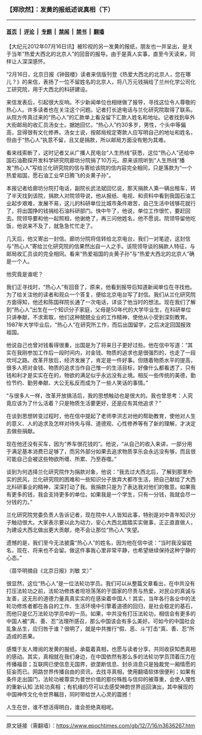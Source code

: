 ### 【郑欣然】：发黄的报纸述说真相（下）

---

#### [首页](../../../..?n3636267) &nbsp;|&nbsp; [评论](../../../../../epoch-comment?n3636267) &nbsp;|&nbsp; [专题](../../../../../epoch-special?n3636267) &nbsp;|&nbsp; [禁闻](../../../../../epoch-news?n3636267) &nbsp;|&nbsp; [禁书](../../../../../books?n3636267) &nbsp;|&nbsp; [翻墙](https://github.com/gfw-breaker/nogfw/blob/master/README.md?n3636267)


<div class="post_content" id="artbody" itemprop="articleBody">
 <!-- article content begin -->
 <p>
  【大纪元2012年07月16日讯】被珍视的另一发黄的报纸，朋友也一并呈出，是关于当年“热爱大西北的北京人”的回音的报导。由于是真人实事，直至今天读来，同样让人深深感怀。
 </p>
 <p>
  “2月16日，北京日报《钟鼓楼》读者来信版刊登《热爱大西北的北京人，您在哪儿？》的来信，表扬了一位不留姓名的北京人，将八万元钱捐给了兰州化学公司化工研究院，用于大西北的科研建设。
 </p>
 <p>
  来信发表后，引起很大反响。不少新闻单位也相继做了报导，寻找这位令人尊敬的热心人。许多读者也在关注这个问题。记者打长途电话与兰化研究院取得了联系。从院方传真过来的“热心人”的汇款单上看没留下汇款人姓名和地址。记者找到阜外大街邮局的收汇员汤女士。据她回忆，“热心人”约30多岁，男性，个头中等偏高，显得很有文化修养。汤女士说，按邮局规定寄款人应写明自己的地址和姓名，但由于“热心人”执意不留，且又是捐款，所以邮局方面没有勉为其难。
 </p>
 <p>
  看来线索断了，这时记者又从广播人民电台“人生热线”获悉，这位“热心人”还给中国石油勘探开发科学研究院廊坊分院捐了10万元。原来该院听到“人生热线”播发“热心人”写给兰化研究院的信与寄给该院的信内容完全相同，只是落款为“一个热爱祖国，愿石油工业早日腾飞的炎黄子孙”。
 </p>
 <p>
  本报记者给廊坊分院打电话，副院长武法斌回忆说，那天捐款人乘一辆出租车，转了半天找到该院，捐款人对院领导说，他从报纸、电视、和资料中看到我国石油工业起步艰难，发展不易，这儿的科研单位比城市条件艰苦，自己生活中钱够花就行了，将出国挣的钱捐给石油科研部门。快中午了，他说，单位工作很忙，要赶回去。院领导要和他一起照相，他谢绝了，再三问他姓名，他不愿说。院领导留他吃饭，他说来不及了，就急急忙忙走了。
 </p>
 <p>
  几天后，他又寄出一封信。廊坊分院将信转给北京电台，我们一对笔迹，这封信与“热心人”寄给兰化研究院的信果然出自一人之手。该院领导谈的捐款人特征，与邮局收汇员谈的完全相同。看来“热爱祖国的炎黄子孙”与“热爱大西北的北京人”确是一个人。
 </p>
 <p>
  他究竟是谁呢？
 </p>
 <p>
  我们正寻找时，“热心人”有回音了，原来，他看到报导后知道新闻单位在寻找他。为了给关注他的读者和观众一个答复，便给北京电台写了封信。我们从兰化研究院方面得知，他还和陈国祥院长通了一次电话，详谈了他当时的想法。现在我们了解到“热心人”出生在一个知识分子家庭，父母是50年代的大学毕业生，在科研单位只讲奉献，不求索取，他们这种兢兢业业的工作精神，使他从小受到深刻教育。1987年大学毕业后，“热心人”在研究所工作，而后出国留学，之后决定回国报效祖国。
 </p>
 <p>
  他说自己也曾对钱看得很重，出国是为了将来日子更好过些。他在信中写道：“其实在我刚参加工作后一段时间内，对金钱、物质的追求也是很强烈的，也走了一段坎坷之路。改革开放后，经济发展了，肯定是一件好事。但随着物质水平的提高，很多人把对金钱、物质的追求当作自己惟一的生活目标，好像什么都看透了，只有钱和利才是实实在在的，物欲的满足似乎永远没有止境。相反一些传统的美德，勤俭节约、勤劳奉献、大公无私反而成为了一些人笑话的事情。”
 </p>
 <p>
  “与很多人一样，改革开放搞活后，我的思想触动也是很大的。我也曾思考：人究竟应该为了什么活着？只是物质生活要更好，还是应有其他追求？”
 </p>
 <p>
  在谈到思想转变过程时，他在信中提起了老师李洪志对他的帮助教育，使他对人生的意义、人的追求及怎样对待失与得、道德观、心性修养等有了新的理解，才决定去做些捐献。
 </p>
 <p>
  现在他还没有买车，因为“养车很花钱的”。他说，“从自己的收入来讲，一部分用于满足基本消费已足够了，而另外部分如果去追求物质享乐会永远没有够，而且很可能自己会被这些物欲所缠、所累、乃至吞噬。”
 </p>
 <p>
  谈到为何选择兰化研究院作为捐款对象，他说：“我去过大西北后，了解到那里朴实的民风，兰化研究院的困难和一些知识分子放弃大都市生活，把自己献给了大西北科研事业的精神，深深打动了我。我捐款只是为了表达我对他们的敬意。如果我有更多的钱，我会支持更多的单位。如果我是一个学生，只有一分钱，我就会尽一分钱的力。”
 </p>
 <p>
  兰化研究院党委负责人告诉记者，现在院中人人皆知此事，特别是对中青年知识分子触动很大。大家表示要以此为动力，安心大西北踏踏实实做事，正正直直做人，为建设大西北做出更大贡献，绝不会让那位“热心人”失望。
 </p>
 <p>
  遗憾的是，我们至今无法披露“热心人”的姓名，因为他在信中说：“当时我没留姓名，现在、将来也不会留。做这件事我心里非常平静，也希望继续保持这种宁静的心态。”
 </p>
 <p>
  （苗华明摘自《北京日报》刘敏 文）”
 </p>
 <p>
  很显然，这位“热心人”是一位法轮功学员。我们可以从整篇文章看出，在中共没有打压法轮功之前，法轮功修炼者坦坦荡荡的于国家的尽责与热爱，对民众的真诚与友善，这无形的道德力量真真实实的在感染着中国人！其实，当年各行各业中的法轮功修炼者都在各自的工作、生活环境中引擎着道德的回归，是社会稳定的基石，而他只是亿万法轮功学员中的一员。如果，中共没有打压法轮功，相信会有更多的中国人被“真、善、忍”法理所感召，那么中国该会有多么美好。可如今的中国社会乱象丛生，应归咎于谁？很明了，就是中共推行“假、恶、斗”打击“真、善、忍”所造成的恶果。
 </p>
 <p>
  感慨于友人赠阅的发黄的报纸，承载着真相，也愿与读者分享，共同收获知悉真相的感动。其实，真相就在我们身边，在中国依然有那么多的法轮功学员顶着压力在传播福音；互联网已使信息无国界，欲垄断信息、封杀消息只是独裁党一厢情愿的狂妄而已。网路世界传播自由的资讯，去找寻真相，使用翻墙软体很便利；如果有条件走出国门，法轮功被尊崇为普世价值的那份殊胜与信仰的被尊重，会使人理性的重新认知
  <ok href="https://www.epochtimes.com/gb/tag/%E6%B3%95%E8%BD%AE%E5%8A%9F%E7%9C%9F%E7%9B%B8.html">
   法轮功真相
  </ok>
  ；有机缘的尽可以去感受神韵世界巡回演出，其中展现的中国神传文化令世界瞩目，同时带给世人心灵的震撼！
 </p>
 <p>
  人生在世，谁不想活得明白，谁会拒绝真相呢。
 </p>
 <!-- article content end -->
 <div id="below_article_ad">
 </div>
</div>


---

原文链接（需翻墙）：https://www.epochtimes.com/gb/12/7/16/n3636267.htm